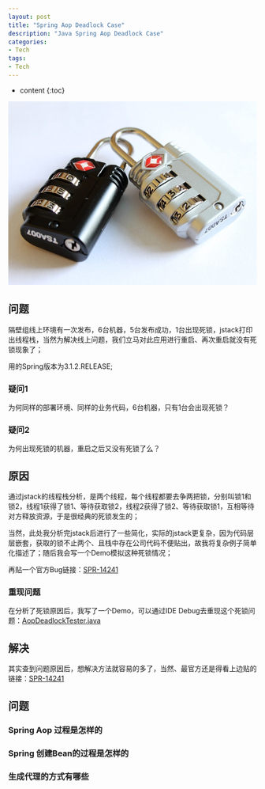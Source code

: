 ```yaml
---
layout: post
title: "Spring Aop Deadlock Case"
description: "Java Spring Aop Deadlock Case"
categories: 
- Tech
tags:
- Tech
---
```


* content
{:toc}

![deadlock](/css/pics/2017-09-12-deadlock.jpg)

## 问题
隔壁组线上环境有一次发布，6台机器，5台发布成功，1台出现死锁，jstack打印出线程栈，当然为解决线上问题，我们立马对此应用进行重启、再次重启就没有死锁现象了；

用的Spring版本为3.1.2.RELEASE;

### 疑问1
为何同样的部署环境、同样的业务代码，6台机器，只有1台会出现死锁？

### 疑问2
为何出现死锁的机器，重启之后又没有死锁了么？

## 原因
通过jstack的线程栈分析，是两个线程，每个线程都要去争两把锁，分别叫锁1和锁2，线程1获得了锁1、等待获取锁2，线程2获得了锁2、等待获取锁1，互相等待对方释放资源，于是很经典的死锁发生的；

当然，此处我分析完jstack后进行了一些简化，实际的jstack更复杂，因为代码层层嵌套，获取的锁不止两个、且栈中存在公司代码不便贴出，故我将复杂例子简单化描述了；随后我会写一个Demo模拟这种死锁情况；

再贴一个官方Bug链接：[SPR-14241](https://jira.spring.io/browse/SPR-14241)

### 重现问题
在分析了死锁原因后，我写了一个Demo，可以通过IDE Debug去重现这个死锁问题：[AopDeadlockTester.java](https://github.com/studyingsina/spring_use/blob/master/src/test/java/com/studying/aop/AopDeadlockTester.java)

## 解决
其实查到问题原因后，想解决方法就容易的多了，当然、最官方还是得看上边贴的链接：[SPR-14241](https://jira.spring.io/browse/SPR-14241)

## 问题

### Spring Aop 过程是怎样的


### Spring 创建Bean的过程是怎样的


### 生成代理的方式有哪些

